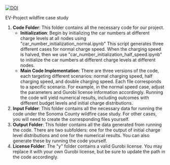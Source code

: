 [![DOI](https://zenodo.org/badge/804596288.svg)](https://zenodo.org/doi/10.5281/zenodo.11251877)

EV-Project wildfire case study

1. **Code Folder**: This folder contains all the necessary code for our project.
   - **Initialization**: Begin by initializing the car numbers at different charge levels at all nodes using "car_number_initialization_normal.ipynb" This script generates three different cases for normal charge speed. When the charging speed is halved, then we use "car_number_initialization_half_speed.ipynb" to initialize the car numbers at different charge levels at different nodes.
   - **Main Code Implementation**: There are three versions of the code, each targeting different scenarios: normal charging speed, half charging speed, and double charging speed. Each file corresponds to a specific scenario. For example, in the normal speed case, adjust the parameters and Gurobi license information accordingly. Running the code will yield numerical results, including outcomes with different budget levels and initial charge distributions.
2. **Input Folder**: This folder contains all the necessary data for running the code under the Sonoma County wildfire case study. For other cases, you will need to create the corresponding files yourself.
3. **Output Folder**: This folder contains all the data generated from running the code. There are two subfolders: one for the output of initial charge level distributions and one for the numerical results. You can also generate these by running the code yourself.
4. **License Folder**: The "y" folder contains a valid Gurobi license. You may replace it with your own Gurobi license, but be sure to update the path in the code accordingly.
